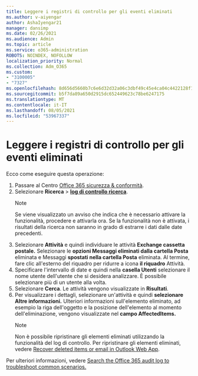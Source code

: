 ```yaml
---
title: Leggere i registri di controllo per gli eventi eliminati
ms.author: v-aiyengar
author: AshaIyengar21
manager: dansimp
ms.date: 02/26/2021
ms.audience: Admin
ms.topic: article
ms.service: o365-administration
ROBOTS: NOINDEX, NOFOLLOW
localization_priority: Normal
ms.collection: Adm_O365
ms.custom:
- "3100005"
- "7327"
ms.openlocfilehash: 8d656d5660b7c6e6d32d32a06c3dbf49c45e4ca04c4422128f1c4ea62413afa1
ms.sourcegitcommit: b5f7da89a650d2915dc652449623c78be6247175
ms.translationtype: MT
ms.contentlocale: it-IT
ms.lasthandoff: 08/05/2021
ms.locfileid: "53967337"
---
```

# <a name="read-the-audit-logs-for-deleted-events"></a>Leggere i registri di controllo per gli eventi eliminati

Ecco come eseguire questa operazione:

1. Passare al Centro [Office 365 sicurezza & conformità](https://go.microsoft.com/fwlink/p/?linkid=2077143).
1. Selezionare **Ricerca**  >  [**log di controllo ricerca**](https://go.microsoft.com/fwlink/?linkid=2103759).
    > [!NOTE]
    > Se viene visualizzato un avviso che indica che è necessario attivare la funzionalità, procedere e attivarla ora. Se la funzionalità non è attivata, i risultati della ricerca non saranno in grado di estrarre i dati dalle date precedenti.
1. Selezionare **Attività** e quindi individuare le attività **Exchange cassetta postale.** Selezionare le **opzioni Messaggi eliminati dalla cartella Posta** eliminata e Messaggi **spostati nella cartella Posta** eliminata. Al termine, fare clic all'esterno del riquadro per ridurre a icona **il riquadro** Attività.
1. Specificare l'intervallo di date e quindi nella **casella Utenti** selezionare il nome utente dell'utente che si desidera analizzare. È possibile selezionare più di un utente alla volta.
1. Selezionare **Cerca**. Le attività vengono visualizzate in **Risultati**.
1. Per visualizzare i dettagli, selezionare un'attività e quindi **selezionare Altre informazioni.** Ulteriori informazioni sull'elemento eliminato, ad esempio la riga dell'oggetto e la posizione dell'elemento al momento dell'eliminazione, vengono visualizzate nel **campo AffectedItems.**
    > [!NOTE]
    > Non è possibile ripristinare gli elementi eliminati utilizzando la funzionalità del log di controllo. Per ripristinare gli elementi eliminati, vedere [Recover deleted items or email in Outlook Web App](https://go.microsoft.com/fwlink/?linkid=2103759).

Per ulteriori informazioni, vedere [Search the Office 365 audit log to troubleshoot common scenarios.](https://go.microsoft.com/fwlink/?linkid=2103944)

